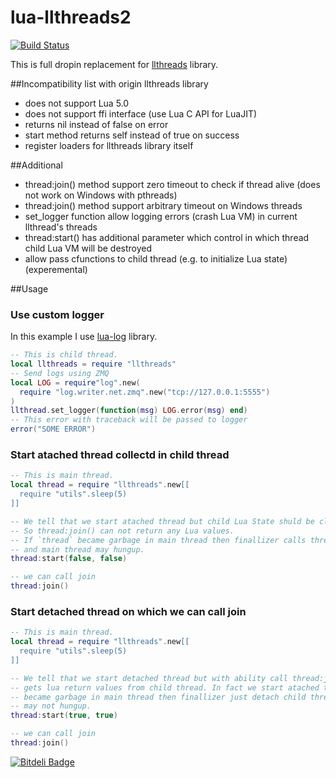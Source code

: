 lua-llthreads2
==============
[![Build Status](https://travis-ci.org/moteus/lua-llthreads2.png?branch=master)](https://travis-ci.org/moteus/lua-llthreads2)

This is full dropin replacement for [llthreads](https://github.com/Neopallium/lua-llthreads) library.

##Incompatibility list with origin llthreads library
* does not support Lua 5.0
* does not support ffi interface (use Lua C API for LuaJIT)
* returns nil instead of false on error
* start method returns self instead of true on success
* register loaders for llthreads library itself

##Additional
* thread:join() method support zero timeout to check if thread alive (does not work on Windows with pthreads)
* thread:join() method support arbitrary timeout on Windows threads
* set_logger function allow logging errors (crash Lua VM) in current llthread's threads
* thread:start() has additional parameter which control in which thread child Lua VM will be destroyed
* allow pass cfunctions to child thread (e.g. to initialize Lua state) (experemental)

##Usage

### Use custom logger
In this example I use [lua-log](https://github.com/moteus/lua-log) library.
``` Lua
-- This is child thread.
local llthreads = require "llthreads"
-- Send logs using ZMQ
local LOG = require"log".new(
  require "log.writer.net.zmq".new("tcp://127.0.0.1:5555")
)
llthread.set_logger(function(msg) LOG.error(msg) end)
-- This error with traceback will be passed to logger
error("SOME ERROR")
```

### Start atached thread collectd in child thread
``` Lua 
-- This is main thread.
local thread = require "llthreads".new[[
  require "utils".sleep(5)
]]

-- We tell that we start atached thread but child Lua State shuld be close in child thread. 
-- So thread:join() can not return any Lua values.
-- If `thread` became garbage in main thread then finallizer calls thread:join() 
-- and main thread may hungup.
thread:start(false, false)

-- we can call join
thread:join()
```

### Start detached thread on which we can call join
``` Lua 
-- This is main thread.
local thread = require "llthreads".new[[
  require "utils".sleep(5)
]]

-- We tell that we start detached thread but with ability call thread:join() and 
-- gets lua return values from child thread. In fact we start atached thread but if `thread` 
-- became garbage in main thread then finallizer just detach child thread and main thread
-- may not hungup.
thread:start(true, true)

-- we can call join
thread:join()
```

[![Bitdeli Badge](https://d2weczhvl823v0.cloudfront.net/moteus/lua-llthreads2/trend.png)](https://bitdeli.com/free "Bitdeli Badge")

